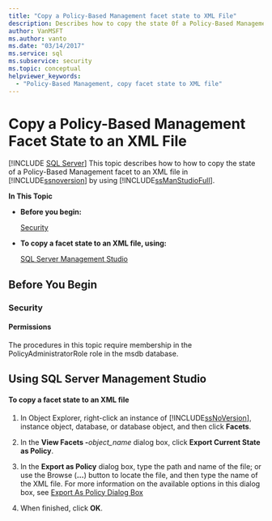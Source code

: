```yaml
---
title: "Copy a Policy-Based Management facet state to XML File"
description: Describes how to copy the state 0f a Policy-Based Management facet to an XML file using SQL Server Management Studio (SSMS).
author: VanMSFT
ms.author: vanto
ms.date: "03/14/2017"
ms.service: sql
ms.subservice: security
ms.topic: conceptual
helpviewer_keywords:
  - "Policy-Based Management, copy facet state to XML file"
---
```

# Copy a Policy-Based Management Facet State to an XML File
 [!INCLUDE [SQL Server](../../includes/applies-to-version/sqlserver.md)]
  This topic describes how to how to copy the state of a Policy-Based Management facet to an XML file in [!INCLUDE[ssnoversion](../../includes/ssnoversion-md.md)] by using [!INCLUDE[ssManStudioFull](../../includes/ssmanstudiofull-md.md)].  
  
 **In This Topic**  
  
-   **Before you begin:**  
  
     [Security](#Security)  
  
-   **To copy a facet state to an XML file, using:**  
  
     [SQL Server Management Studio](#SSMSProcedure)  
  
##  <a name="BeforeYouBegin"></a> Before You Begin  
  
###  <a name="Security"></a> Security  
  
####  <a name="Permissions"></a> Permissions  
 The procedures in this topic require membership in the PolicyAdministratorRole role in the msdb database.  
  
##  <a name="SSMSProcedure"></a> Using SQL Server Management Studio  
  
#### To copy a facet state to an XML file  
  
1.  In Object Explorer, right-click an instance of [!INCLUDE[ssNoVersion](../../includes/ssnoversion-md.md)], instance object, database, or database object, and then click **Facets**.  
  
2.  In the **View Facets -**_object_name_ dialog box, click **Export Current State as Policy**.  
  
3.  In the **Export as Policy** dialog box, type the path and name of the file; or use the Browse (**...**) button to locate the file, and then type the name of the XML file. For more information on the available options in this dialog box, see [Export As Policy Dialog Box](../../relational-databases/policy-based-management/export-as-policy-dialog-box.md)  
  
4.  When finished, click **OK**.  
  
  
